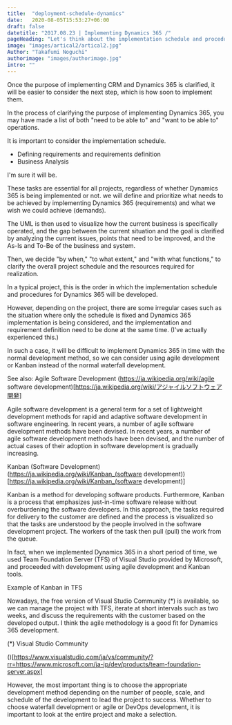 ```yaml
---
title:  "deployment-schedule-dynamics"
date:   2020-08-05T15:53:27+06:00
draft: false
datetitle: "2017.08.23 | Implementing Dynamics 365 /"
pageHeading: "Let's think about the implementation schedule and procedures for Dynamics 365."
image: "images/artical2/artical2.jpg"
Author: "Takafumi Noguchi"
authorimage: "images/authorimage.jpg"
intro: ""
---
```

<!-- Intro  -->
Once the purpose of implementing CRM and Dynamics 365 is clarified, it will be easier to consider the next step, which is how soon to implement them.

In the process of clarifying the purpose of implementing Dynamics 365, you may have made a list of both "need to be able to" and "want to be able to" operations.

It is important to consider the implementation schedule.
* Defining requirements and requirements definition
* Business Analysis

I'm sure it will be.

These tasks are essential for all projects, regardless of whether Dynamics 365 is being implemented or not. we will define and prioritize what needs to be achieved by implementing Dynamics 365 (requirements) and what we wish we could achieve (demands).

The UML is then used to visualize how the current business is specifically operated, and the gap between the current situation and the goal is clarified by analyzing the current issues, points that need to be improved, and the As-Is and To-Be of the business and system.

Then, we decide "by when," "to what extent," and "with what functions," to clarify the overall project schedule and the resources required for realization.

In a typical project, this is the order in which the implementation schedule and procedures for Dynamics 365 will be developed.

However, depending on the project, there are some irregular cases such as the situation where only the schedule is fixed and Dynamics 365 implementation is being considered, and the implementation and requirement definition need to be done at the same time. (I've actually experienced this.)

In such a case, it will be difficult to implement Dynamics 365 in time with the normal development method, so we can consider using agile development or Kanban instead of the normal waterfall development.

See also: Agile Software Development
(https://ja.wikipedia.org/wiki/agile software development)[https://ja.wikipedia.org/wiki/アジャイルソフトウェア開発]

<!-- Quate Box -->
Agile software development is a general term for a set of lightweight development methods for rapid and adaptive software development in software engineering. In recent years, a number of agile software development methods have been devised. In recent years, a number of agile software development methods have been devised, and the number of actual cases of their adoption in software development is gradually increasing.

Kanban (Software Development)
(https://ja.wikipedia.org/wiki/Kanban_(software development)) [https://ja.wikipedia.org/wiki/Kanban_(software development)]

<!-- Quate Box -->
Kanban is a method for developing software products. Furthermore, Kanban is a process that emphasizes just-in-time software release without overburdening the software developers. In this approach, the tasks required for delivery to the customer are defined and the process is visualized so that the tasks are understood by the people involved in the software development project. The workers of the task then pull (pull) the work from the queue.

In fact, when we implemented Dynamics 365 in a short period of time, we used Team Foundation Server (TFS) of Visual Studio provided by Microsoft, and proceeded with development using agile development and Kanban tools.

Example of Kanban in TFS
<!-- image= tfs.png -->

Nowadays, the free version of Visual Studio Community (*) is available, so we can manage the project with TFS, iterate at short intervals such as two weeks, and discuss the requirements with the customer based on the developed output. I think the agile methodology is a good fit for Dynamics 365 development.

(*) Visual Studio Community

()[https://www.visualstudio.com/ja/vs/community/?rr=https://www.microsoft.com/ja-jp/dev/products/team-foundation-server.aspx]

However, the most important thing is to choose the appropriate development method depending on the number of people, scale, and schedule of the development to lead the project to success. Whether to choose waterfall development or agile or DevOps development, it is important to look at the entire project and make a selection.